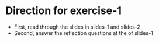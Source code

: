 # Direction for exercise-1
* First, read through the slides in slides-1 and slides-2
* Second, answer the reflection questions at the of slides-1